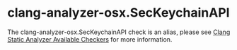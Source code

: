# clang-analyzer-osx.SecKeychainAPI

The clang-analyzer-osx.SecKeychainAPI check is an alias, please see
[Clang Static Analyzer Available
Checkers](https://clang.llvm.org/docs/analyzer/checkers.html#osx-seckeychainapi)
for more information.
